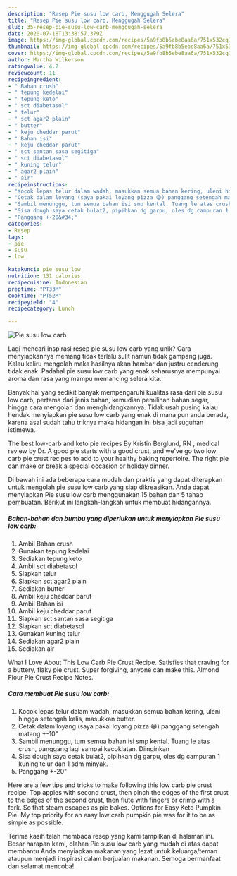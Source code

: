 ```yaml
---
description: "Resep Pie susu low carb, Menggugah Selera"
title: "Resep Pie susu low carb, Menggugah Selera"
slug: 35-resep-pie-susu-low-carb-menggugah-selera
date: 2020-07-18T13:38:57.379Z
image: https://img-global.cpcdn.com/recipes/5a9fb8b5ebe8aa6a/751x532cq70/pie-susu-low-carb-foto-resep-utama.jpg
thumbnail: https://img-global.cpcdn.com/recipes/5a9fb8b5ebe8aa6a/751x532cq70/pie-susu-low-carb-foto-resep-utama.jpg
cover: https://img-global.cpcdn.com/recipes/5a9fb8b5ebe8aa6a/751x532cq70/pie-susu-low-carb-foto-resep-utama.jpg
author: Martha Wilkerson
ratingvalue: 4.2
reviewcount: 11
recipeingredient:
- " Bahan crush"
- " tepung kedelai"
- " tepung keto"
- " sct diabetasol"
- " telur"
- " sct agar2 plain"
- " butter"
- " keju cheddar parut"
- " Bahan isi"
- " keju cheddar parut"
- " sct santan sasa segitiga"
- " sct diabetasol"
- " kuning telur"
- " agar2 plain"
- " air"
recipeinstructions:
- "Kocok lepas telur dalam wadah, masukkan semua bahan kering, uleni hingga setengah kalis, masukkan butter."
- "Cetak dalam loyang (saya pakai loyang pizza 😁) panggang setengah matang +-10&#34;"
- "Sambil menunggu, tum semua bahan isi smp kental. Tuang le atas crush, panggang lagi sampai kecoklatan. Diinginkan"
- "Sisa dough saya cetak bulat2, pipihkan dg garpu, oles dg campuran 1 kuning telur dan 1 sdm minyak."
- "Panggang +-20&#34;"
categories:
- Resep
tags:
- pie
- susu
- low

katakunci: pie susu low 
nutrition: 131 calories
recipecuisine: Indonesian
preptime: "PT33M"
cooktime: "PT52M"
recipeyield: "4"
recipecategory: Lunch

---
```



![Pie susu low carb](https://img-global.cpcdn.com/recipes/5a9fb8b5ebe8aa6a/751x532cq70/pie-susu-low-carb-foto-resep-utama.jpg)

Lagi mencari inspirasi resep pie susu low carb yang unik? Cara menyiapkannya memang tidak terlalu sulit namun tidak gampang juga. Kalau keliru mengolah maka hasilnya akan hambar dan justru cenderung tidak enak. Padahal pie susu low carb yang enak seharusnya mempunyai aroma dan rasa yang mampu memancing selera kita.

Banyak hal yang sedikit banyak mempengaruhi kualitas rasa dari pie susu low carb, pertama dari jenis bahan, kemudian pemilihan bahan segar, hingga cara mengolah dan menghidangkannya. Tidak usah pusing kalau hendak menyiapkan pie susu low carb yang enak di mana pun anda berada, karena asal sudah tahu triknya maka hidangan ini bisa jadi suguhan istimewa.

The best low-carb and keto pie recipes By Kristin Berglund, RN , medical review by Dr. A good pie starts with a good crust, and we&#39;ve go two low carb pie crust recipes to add to your healthy baking repertoire. The right pie can make or break a special occasion or holiday dinner.


Di bawah ini ada beberapa cara mudah dan praktis yang dapat diterapkan untuk mengolah pie susu low carb yang siap dikreasikan. Anda dapat menyiapkan Pie susu low carb menggunakan 15 bahan dan 5 tahap pembuatan. Berikut ini langkah-langkah untuk membuat hidangannya.

<!--inarticleads1-->

##### Bahan-bahan dan bumbu yang diperlukan untuk menyiapkan Pie susu low carb:

1. Ambil  Bahan crush
1. Gunakan  tepung kedelai
1. Sediakan  tepung keto
1. Ambil  sct diabetasol
1. Siapkan  telur
1. Siapkan  sct agar2 plain
1. Sediakan  butter
1. Ambil  keju cheddar parut
1. Ambil  Bahan isi
1. Ambil  keju cheddar parut
1. Siapkan  sct santan sasa segitiga
1. Siapkan  sct diabetasol
1. Gunakan  kuning telur
1. Sediakan  agar2 plain
1. Sediakan  air


What I Love About This Low Carb Pie Crust Recipe. Satisfies that craving for a buttery, flaky pie crust. Super forgiving, anyone can make this. Almond Flour Pie Crust Recipe Notes. 

<!--inarticleads2-->

##### Cara membuat Pie susu low carb:

1. Kocok lepas telur dalam wadah, masukkan semua bahan kering, uleni hingga setengah kalis, masukkan butter.
1. Cetak dalam loyang (saya pakai loyang pizza 😁) panggang setengah matang +-10&#34;
1. Sambil menunggu, tum semua bahan isi smp kental. Tuang le atas crush, panggang lagi sampai kecoklatan. Diinginkan
1. Sisa dough saya cetak bulat2, pipihkan dg garpu, oles dg campuran 1 kuning telur dan 1 sdm minyak.
1. Panggang +-20&#34;


Here are a few tips and tricks to make following this low carb pie crust recipe. Top apples with second crust, then pinch the edges of the first crust to the edges of the second crust, then flute with fingers or crimp with a fork. So that steam escapes as pie bakes. Options for Easy Keto Pumpkin Pie. My top priority for an easy low carb pumpkin pie was for it to be as simple as possible. 

Terima kasih telah membaca resep yang kami tampilkan di halaman ini. Besar harapan kami, olahan Pie susu low carb yang mudah di atas dapat membantu Anda menyiapkan makanan yang lezat untuk keluarga/teman ataupun menjadi inspirasi dalam berjualan makanan. Semoga bermanfaat dan selamat mencoba!
